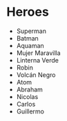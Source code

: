 # Heroes

* Superman
* Batman
* Aquaman
* Mujer Maravilla
* Linterna Verde
* Robin
* Volcán Negro
* Atom
* Abraham
* Nicolas
* Carlos
* Guillermo
